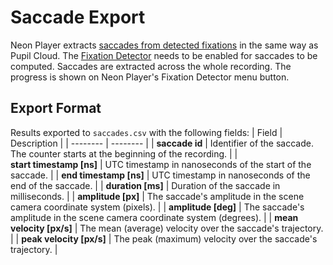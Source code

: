 # Saccade Export

Neon Player extracts [saccades from detected fixations](./../../data-collection/data-streams/#fixations-saccades) in the same way as Pupil Cloud. The [Fixation Detector](../fixation-detector/) needs to be enabled for saccades to be computed.
Saccades are extracted across the whole recording. The progress is shown on Neon Player's Fixation Detector menu button.

## Export Format

Results exported to `saccades.csv` with the following fields:
| Field | Description |
| -------- | -------- |
| **saccade id** | Identifier of the saccade. The counter starts at the beginning of the recording. |
| **start&nbsp;timestamp&nbsp;[ns]** | UTC timestamp in nanoseconds of the start of the saccade. |
| **end timestamp [ns]** | UTC timestamp in nanoseconds of the end of the saccade. |
| **duration [ms]** | Duration of the saccade in milliseconds. |
| **amplitude [px]** | The saccade's amplitude in the scene camera coordinate system (pixels). |
| **amplitude [deg]** | The saccade's amplitude in the scene camera coordinate system (degrees). |
| **mean velocity [px/s]** | The mean (average) velocity over the saccade's trajectory. |
| **peak velocity [px/s]** | The peak (maximum) velocity over the saccade's trajectory. |
